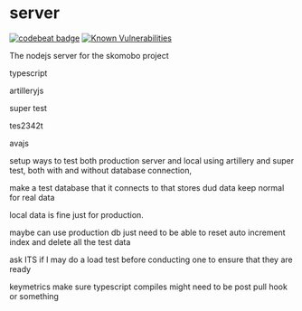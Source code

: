# server

[![codebeat badge](https://codebeat.co/badges/5b72fef9-c9e5-44e4-8107-e6c6046cf1c2)](https://codebeat.co/projects/github-com-skomobo-server-master)
[![Known Vulnerabilities](https://snyk.io/test/github/skomobo/server/badge.svg)](https://snyk.io/test/github/skomobo/server)

The nodejs server for the skomobo project

typescript

artilleryjs

super test

tes2342t

avajs

setup ways to test both production server and local using artillery and super test, both with and without database connection,

make a test database that it connects to that stores dud data keep normal for real data

local data is fine just for production.

maybe can use production db just need to be able to reset auto increment index and delete all the test data

ask ITS if I may do a load test before conducting one to ensure that they are ready

keymetrics make sure typescript compiles might need to  be post pull hook or something
